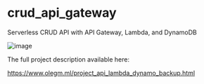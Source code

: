 # crud_api_gateway
Serverless CRUD API with API Gateway, Lambda, and DynamoDB

![image](https://user-images.githubusercontent.com/104728608/218716363-d3c7809f-fc6d-46fb-885c-864db6080901.png)

The full project description available here:

https://www.olegm.ml/project_api_lambda_dynamo_backup.html
